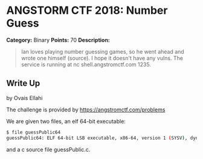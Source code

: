 # ANGSTORM CTF 2018: Number Guess

**Category:** Binary
**Points:** 70
**Description:**

> Ian loves playing number guessing games, so he went ahead and wrote one himself (source). I hope it doesn't have any vulns. The service is running at nc shell.angstromctf.com 1235.

## Write Up

by Ovais Ellahi

The challenge is provided by https://angstromctf.com/problems

We are given two files, an elf 64-bit executable:

```bash
$ file guessPublic64
guessPublic64: ELF 64-bit LSB executable, x86-64, version 1 (SYSV), dynamically linked, interpreter /lib64/ld-linux-x86-64.so.2, for GNU/Linux 2.6.32, BuildID[sha1]=0b444932c543f786c9e9b95ef43415fa0564c0a6, not stripped
```

and a c source file guessPublic.c.

